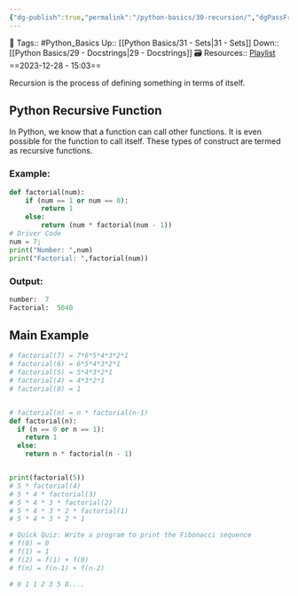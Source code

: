 ```yaml
---
{"dg-publish":true,"permalink":"/python-basics/30-recursion/","dgPassFrontmatter":true,"noteIcon":"3","created":"2023-12-28T15:03:55.076+05:30","updated":"2023-12-28T19:58:51.282+05:30"}
---
```


🧶 Tags:: #Python_Basics 
Up:: [[Python Basics/31 - Sets\|31 - Sets]]
Down:: [[Python Basics/29 - Docstrings\|29 - Docstrings]]
🗃 Resources:: [Playlist](https://www.youtube.com/playlist?list=PLu0W_9lII9agwh1XjRt242xIpHhPT2llg)
==2023-12-28 - 15:03==

Recursion is the process of defining something in terms of itself.

## Python Recursive Function
In Python, we know that a function can call other functions. It is even possible for the function to call itself. These types of construct are termed as recursive functions.

### Example:
```python
def factorial(num):
	if (num == 1 or num == 0):
		return 1
	else:
		return (num * factorial(num - 1))
# Driver Code
num = 7;
print("Number: ",num)
print("Factorial: ",factorial(num))
```

### Output:
```python
number:  7
Factorial:  5040
```

## Main Example
```python
# factorial(7) = 7*6*5*4*3*2*1
# factorial(6) = 6*5*4*3*2*1
# factorial(5) = 5*4*3*2*1
# factorial(4) = 4*3*2*1
# factorial(0) = 1


# factorial(n) = n * factorial(n-1)
def factorial(n):
  if (n == 0 or n == 1):
    return 1
  else:
    return n * factorial(n - 1)


print(factorial(5))
# 5 * factorial(4)
# 5 * 4 * factorial(3)
# 5 * 4 * 3 * factorial(2)
# 5 * 4 * 3 * 2 * factorial(1)
# 5 * 4 * 3 * 2 * 1

# Quick Quiz: Write a program to print the Fibonacci sequence
# f(0) = 0
# f(1) = 1
# f(2) = f(1) + f(0)
# f(n) = f(n-1) + f(n-2)

# 0 1 1 2 3 5 8....
```
